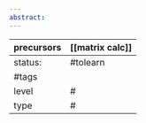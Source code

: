```yaml
---
abstract:
---
```

| precursors | [[matrix calc]] |
| ---------- | --------------- |
| status:    | #tolearn        |
| #tags      |                 |
| level      | #               |
| type       | #                         |